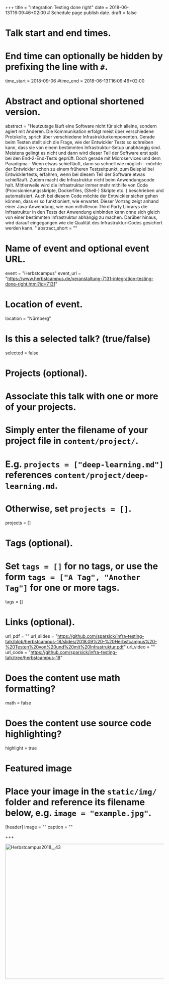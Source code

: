 +++
title = "Integration Testing done right"
date = 2018-06-13T16:09:46+02:00  # Schedule page publish date.
draft = false

# Talk start and end times.
#   End time can optionally be hidden by prefixing the line with `#`.
time_start = 2018-09-06
#time_end = 2018-06-13T16:09:46+02:00

# Abstract and optional shortened version.
abstract = "Heutzutage läuft eine Software nicht für sich alleine, sondern agiert mit Anderen. Die Kommunikation erfolgt meist über verschiedene Protokolle, sprich über verschiedene Infrastrukturkomponenten. Gerade beim Testen stellt sich die Frage, wie der Entwickler Tests so schreiben kann, dass sie von einem bestimmten Infrastruktur-Setup unabhängig sind. Meistens gelingt es nicht und dann wird dieser Teil der Software erst spät bei den End-2-End-Tests geprüft. Doch gerade mit Microservices und dem Paradigma - Wenn etwas schiefläuft, dann so schnell wie möglich - möchte der Entwickler schon zu einem früheren Testzeitpunkt, zum Beispiel bei Entwicklertests, erfahren, wenn bei diesem Teil der Software etwas schiefläuft. Zudem macht die Infrastruktur nicht beim Anwendungscode halt. Mittlerweile wird die Infrastruktur immer mehr mithilfe von Code (Provisionierungsskripte, Dockerfiles, (Shell-) Skripte etc. ) beschrieben und automatisiert. Auch bei diesem Code möchte der Entwickler sicher gehen können, dass er so funktioniert, wie erwartet. Dieser Vortrag zeigt anhand einer Java-Anwendung, wie man mithilfevon Third Party Librarys die Infrastruktur in den Tests der Anwendung einbinden kann ohne sich gleich von einer bestimmten Infrastruktur abhängig zu machen. Darüber hinaus, wird darauf eingegangen wie die Qualität des Infrastruktur-Codes gesichert werden kann. "
abstract_short = ""

# Name of event and optional event URL.
event = "Herbstcampus"
event_url = "https://www.herbstcampus.de/veranstaltung-7131-integration-testing-done-right.html?id=7131"

# Location of event.
location = "Nürnberg"

# Is this a selected talk? (true/false)
selected = false

# Projects (optional).
#   Associate this talk with one or more of your projects.
#   Simply enter the filename of your project file in `content/project/`.
#   E.g. `projects = ["deep-learning.md"]` references `content/project/deep-learning.md`.
#   Otherwise, set `projects = []`.
projects = []

# Tags (optional).
#   Set `tags = []` for no tags, or use the form `tags = ["A Tag", "Another Tag"]` for one or more tags.
tags = []

# Links (optional).
url_pdf = ""
url_slides = "https://github.com/sparsick/infra-testing-talk/blob/herbstcampus-18/slides/2018.09%20-%20Herbstcampus%20-%20Testen%20von%20und%20mit%20Infrastruktur.pdf"
url_video = ""
url_code = "https://github.com/sparsick/infra-testing-talk/tree/herbstcampus-18"

# Does the content use math formatting?
math = false

# Does the content use source code highlighting?
highlight = true

# Featured image
# Place your image in the `static/img/` folder and reference its filename below, e.g. `image = "example.jpg"`.
[header]
image = ""
caption = ""

+++


<a data-flickr-embed="true"  href="https://www.flickr.com/photos/dpunkt_verlag/30740771348/in/album-72157701208185005/" title="Herbstcampus2018__43"><img src="https://farm2.staticflickr.com/1860/30740771348_1a848a7ab0_z.jpg" width="640" height="428" alt="Herbstcampus2018__43"></a><script async src="//embedr.flickr.com/assets/client-code.js" charset="utf-8"></script>
